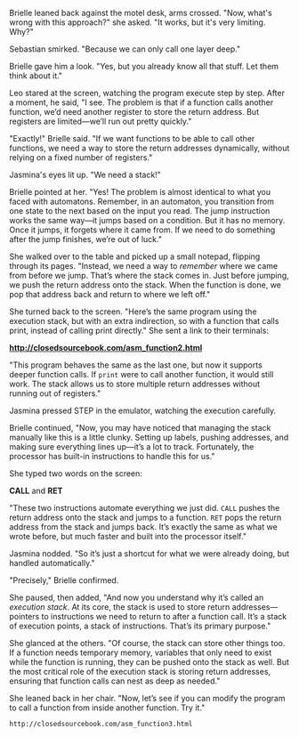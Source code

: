 Brielle leaned back against the motel desk, arms crossed. "Now, what's wrong with this approach?" she asked. "It works, but it's very limiting. Why?"  

Sebastian smirked. "Because we can only call one layer deep."  

Brielle gave him a look. "Yes, but you already know all that stuff. Let them think about it."  

Leo stared at the screen, watching the program execute step by step. After a moment, he said, "I see. The problem is that if a function calls another function, we’d need another register to store the return address. But registers are limited—we’ll run out pretty quickly."  

"Exactly!" Brielle said. "If we want functions to be able to call other functions, we need a way to store the return addresses dynamically, without relying on a fixed number of registers."  

Jasmina's eyes lit up. "We need a stack!"  

Brielle pointed at her. "Yes! The problem is almost identical to what you faced with automatons. Remember, in an automaton, you transition from one state to the next based on the input you read. The jump instruction works the same way—it jumps based on a condition. But it has no memory. Once it jumps, it forgets where it came from. If we need to do something after the jump finishes, we’re out of luck."  

She walked over to the table and picked up a small notepad, flipping through its pages. "Instead, we need a way to *remember* where we came from before we jump. That’s where the stack comes in. Just before jumping, we push the return address onto the stack. When the function is done, we pop that address back and return to where we left off."  

She turned back to the screen. "Here’s the same program using the execution stack, but with an extra indirection, so with a function that calls print, instead of calling print directly." She sent a link to their terminals:  

**http://closedsourcebook.com/asm_function2.html**  

"This program behaves the same as the last one, but now it supports deeper function calls. If `print` were to call another function, it would still work. The stack allows us to store multiple return addresses without running out of registers."  

Jasmina pressed STEP in the emulator, watching the execution carefully.  

Brielle continued, "Now, you may have noticed that managing the stack manually like this is a little clunky. Setting up labels, pushing addresses, and making sure everything lines up—it’s a lot to track. Fortunately, the processor has built-in instructions to handle this for us."  

She typed two words on the screen:  

**CALL** and **RET**  

"These two instructions automate everything we just did. `CALL` pushes the return address onto the stack and jumps to a function. `RET` pops the return address from the stack and jumps back. It’s exactly the same as what we wrote before, but much faster and built into the processor itself."  

Jasmina nodded. "So it’s just a shortcut for what we were already doing, but handled automatically."  

"Precisely," Brielle confirmed.  

She paused, then added, "And now you understand why it’s called an *execution stack*. At its core, the stack is used to store return addresses—pointers to instructions we need to return to after a function call. It’s a stack of execution points, a stack of instructions. That’s its primary purpose."  

She glanced at the others. "Of course, the stack can store other things too. If a function needs temporary memory, variables that only need to exist while the function is running, they can be pushed onto the stack as well. But the most critical role of the execution stack is storing return addresses, ensuring that function calls can nest as deep as needed."  

She leaned back in her chair. "Now, let’s see if you can modify the program to call a function from inside another function. Try it."

```http://closedsourcebook.com/asm_function3.html```
